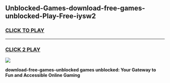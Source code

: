 
## Unblocked-Games-download-free-games-unblocked-Play-Free-iysw2
<h3>
<a href="https://premium76.site?title=download-free-games-unblocked&ref=15A">CLICK TO PLAY</a></h3>
<hr>

<h3>
<a href="https://premium76.site?title=download-free-games-unblocked&ref=15A">CLICK 2 PLAY</a>
  
</h3>

<a href="https://premium76.site?title=download-free-games-unblocked&ref=15A"><img src="https://clearcache.store/games.png"></a>


**download-free-games-unblocked games unblocked: Your Gateway to Fun and Accessible Online Gaming**
